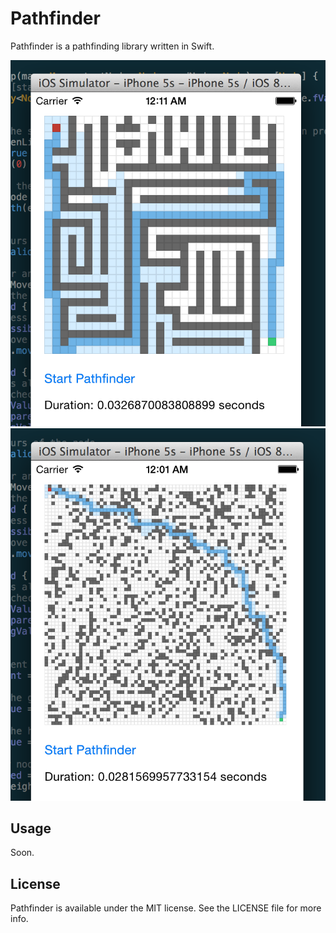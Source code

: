 Pathfinder
==========

Pathfinder is a pathfinding library written in Swift.

![](./demo.png)
![](./demo2.png)

## Usage
Soon.

## License
Pathfinder is available under the MIT license. See the LICENSE file for more info.